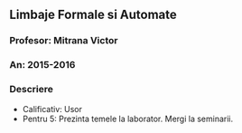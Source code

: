 ## Limbaje Formale si Automate
### Profesor: Mitrana Victor
### An: 2015-2016
### Descriere
* Calificativ: Usor
* Pentru 5: Prezinta temele la laborator. Mergi la seminarii.